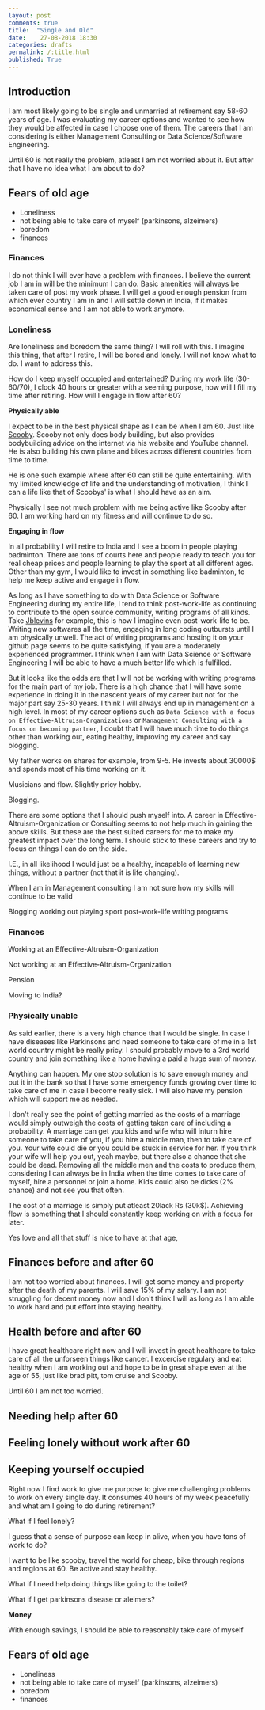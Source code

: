 ```yaml
---
layout: post
comments: true
title:  "Single and Old"
date:    27-08-2018 18:30
categories: drafts
permalink: /:title.html
published: True
---
```

## Introduction

I am most likely going to be single and unmarried at retirement say
58-60 years of age. I was evaluating my career options and wanted to
see how they would be affected in case I choose one of them. The
careers that I am considering is either Management Consulting or Data
Science/Software Engineering.
   
Until 60 is not really the problem, atleast I am not worried about
it. But after that I have no idea what I am about to do?

## Fears of old age

- Loneliness
- not being able to take care of myself (parkinsons, alzeimers)
- boredom
- finances

### Finances

I do not think I will ever have a problem with finances. I believe the
current job I am in will be the minimum I can do. Basic amenities will
always be taken care of post my work phase. I will get a good enough
pension from which ever country I am in and I will settle down in
India, if it makes economical sense and I am not able to work anymore.

### Loneliness

Are loneliness and boredom the same thing? I will roll with this. I
imagine this thing, that after I retire, I will be bored and lonely. I
will not know what to do. I want to address this.

How do I keep myself occupied and entertained? During my work life
(30-60/70), I clock 40 hours or greater with a seeming purpose, how
will I fill my time after retiring. How will I engage in flow after 60?

**Physically able**

I expect to be in the best physical shape as I can be when I
am 60. Just like [Scooby](http://scoobysworkshop.com/). Scooby not only does body building, but
also provides bodybuilding advice on the internet via his website and
YouTube channel. He is also building his own plane and bikes across
different countries from time to time. 

He is one such example where after 60 can still be quite
entertaining. With my limited knowledge of life and the understanding
of motivation, I think I can a life like that of Scoobys' is what I
should have as an aim.

Physically I see not much problem with me being active like Scooby
after 60. I am working hard on my fitness and will continue to do so.

**Engaging in flow**

In all probability I will retire to India and I see a boom in people
playing badminton. There are tons of courts here and people ready to
teach you for real cheap prices and people learning to play the sport
at all different ages. Other than my gym, I would like to invest in
something like badminton, to help me keep active and engage in
flow. 

As long as I have something to do with Data Science or Software
Engineering during my entire life, I tend to think post-work-life as
continuing to contribute to the open source community, writing
programs of all kinds. Take [Jblevins](https://jblevins.org/projects/markdown-mode/) for example, this is how I
imagine even post-work-life to be. Writing new softwares all the time,
engaging in long coding outbursts until I am physically unwell. The
act of writing programs and hosting it on your github page seems to be
quite satisfying, if you are a moderately experienced programmer. I
think when I am with Data Science or Software Engineering I will be
able to have a much better life which is fulfilled.

But it looks like the odds are that I will not be working with writing
programs for the main part of my job. There is a high chance that I
will have some experience in doing it in the nascent years of my
career but not for the major part say 25-30 years. I think I will
always end up in management on a high level. In most of my career
options such as `Data Science with a focus on
Effective-Altruism-Organizations` or `Management Consulting with a
focus on becoming partner`, I doubt that I will have much time to do
things other than working out, eating healthy, improving my career and
say blogging.

My father works on shares for example, from 9-5. He invests about
30000$ and spends most of his time working on it.

Musicians and flow. Slightly pricy hobby.

Blogging.

There are some options that I should push myself into. A career in
Effective-Altruism-Organization or Consulting seems to not help much
in gaining the above skills. But these are the best suited careers for
me to make my greatest impact over the long term. I should stick to
these careers and try to focus on things I can do on the side.


I.E., in all likelihood I would just be a healthy, incapable of
learning new things, without a partner (not that it is life
changing). 

When I am in Management consulting I am not sure how my skills will
continue to be valid

Blogging
working out
playing sport
post-work-life
writing programs

### Finances

Working at an Effective-Altruism-Organization

Not working at an Effective-Altruism-Organization

Pension

Moving to India?

### Physically unable

As said earlier, there is a very high chance that I would be
single. In case I have diseases like Parkinsons and need someone to
take care of me in a 1st world country might be really pricy. I should
probably move to a 3rd world country and join something like a home
having a paid a huge sum of money.

Anything can happen. My one stop solution is to save enough money and
put it in the bank so that I have some emergency funds growing over
time to take care of me in case I become really sick. I will also have
my pension which will support me as needed.

I don't really see the point of getting married as the costs of a
marriage would simply outweigh the costs of getting taken care of
including a probability. A marriage can get you kids and wife who will
inturn hire someone to take care of you, if you hire a middle man,
then to take care of you. Your wife could die or you could be stuck in
service for her. If you think your wife will help you out, yeah maybe,
but there also a chance that she could be dead. Removing all the
middle men and the costs to produce them, considering I can always be
in India when the time comes to take care of myself, hire a personnel
or join a home. Kids could also be dicks (2% chance) and not see you
that often. 

The cost of a marriage is simply put atleast 20lack Rs (30k$).
Achieving flow is something that I should constantly keep working on
with a focus for later. 


Yes love and all that stuff is nice to have
at that age,

## Finances before and after 60

I am not too worried about finances. I will get some money and
property after the death of my parents. I will save 15% of my
salary. I am not struggling for decent money now and I don't think I
will as long as I am able to work hard and put effort into staying
healthy.

## Health before and after 60

I have great healthcare right now and I will invest in great
healthcare to take care of all the unforseen things like cancer. I
excercise regulary and eat healthy when I am working out and hope to
be in great shape even at the age of 55, just like brad pitt, tom
cruise and Scooby.

Until 60 I am not too worried. 

## Needing help after 60

## Feeling lonely without work after 60



## Keeping yourself occupied

Right now I find work to give me purpose to give me challenging
problems to work on every single day. It consumes 40 hours of my week
peacefully and what am I going to do during retirement?

What if I feel lonely?

I guess that a sense of purpose can keep in alive, when you have tons
of work to do?

I want to be like scooby, travel the world for cheap, bike through
regions and regions at 60. Be active and stay healthy. 

What if I need help doing things like going to the toilet?

What if I get parkinsons disease or aleimers?




**Money**

With enough savings, I should be able to reasonably take care of
myself 

## Fears of old age

- Loneliness
- not being able to take care of myself (parkinsons, alzeimers)
- boredom
- finances



<!-- Can you kill your self -->

<!-- taking care of your self, parkinsons and alzeimers -->

<!-- staying healthy -->

<!-- what to do in old age -->


<!-- finances -->


<!-- taking care? -->

<!-- feeling less lonely -->

<!-- is marriage or GF something to invest in? -->

<!-- speak to old people in 50's like roy and peter -->
